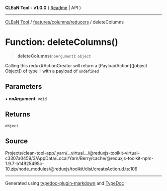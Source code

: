 **CLEaN Tool - v1.0.0** ( [Readme](../../../../README.md) \| API )

***

[CLEaN Tool](../../../../modules.md) / [features/columns/reducers](../README.md) / deleteColumns

# Function: deleteColumns()

> **deleteColumns**(`noArgument`): `object`

Calling this redux#ActionCreator will
return a [PayloadAction]([object Object]) of type `T` with a payload of `undefined`

## Parameters

▪ **noArgument**: `void`

## Returns

`object`

## Source

Projects/clean-tool-app/.yarn/\_\_virtual\_\_/@reduxjs-toolkit-virtual-c3307a0459/3/AppData/Local/Yarn/Berry/cache/@reduxjs-toolkit-npm-1.9.7-b14925495c-10.zip/node\_modules/@reduxjs/toolkit/dist/createAction.d.ts:109

***

Generated using [typedoc-plugin-markdown](https://www.npmjs.com/package/typedoc-plugin-markdown) and [TypeDoc](https://typedoc.org/)
